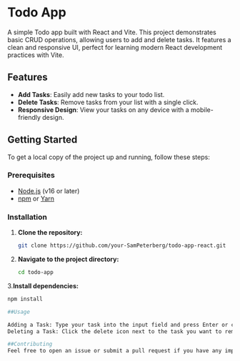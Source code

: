 # Todo App

A simple Todo app built with React and Vite. This project demonstrates basic CRUD operations, allowing users to add and delete tasks. It features a clean and responsive UI, perfect for learning modern React development practices with Vite.

## Features

- **Add Tasks**: Easily add new tasks to your todo list.
- **Delete Tasks**: Remove tasks from your list with a single click.
- **Responsive Design**: View your tasks on any device with a mobile-friendly design.

## Getting Started

To get a local copy of the project up and running, follow these steps:

### Prerequisites

- [Node.js](https://nodejs.org/) (v16 or later)
- [npm](https://www.npmjs.com/) or [Yarn](https://yarnpkg.com/)

### Installation

1. **Clone the repository:**

   ```bash
   git clone https://github.com/your-SamPeterberg/todo-app-react.git


2. **Navigate to the project directory:**

   ```bash
   cd todo-app

3.**Install dependencies:**

  ```bash
  npm install

##Usage

Adding a Task: Type your task into the input field and press Enter or click the Add button.
Deleting a Task: Click the delete icon next to the task you want to remove.

##Contributing
Feel free to open an issue or submit a pull request if you have any improvements or bug fixes.

   

